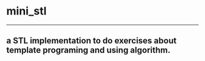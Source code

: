 # mini_stl
------
## a STL implementation to do exercises about template programing and using algorithm.
